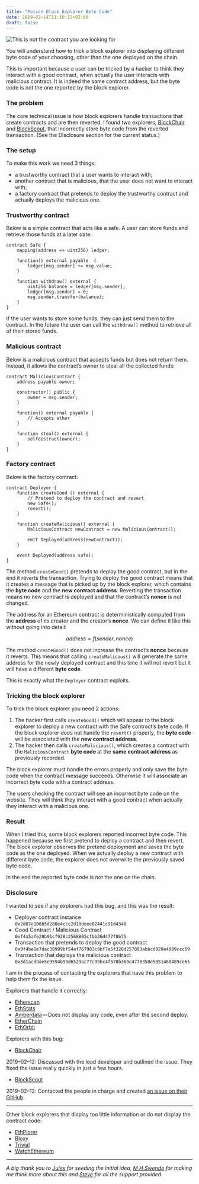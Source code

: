 ```yaml
---
title: "Poison Block Explorer Byte Code"
date: 2019-02-14T11:10:15+02:00
draft: false
---
```


![This is not the contract you are looking for](/images/blog/poison-block-explorer-byte-code/poison-code.jpeg)

You will understand how to trick a block explorer into displaying different byte code of your choosing, other than the one deployed on the chain.

This is important because a user can be tricked by a hacker to think they interact with a good contract, when actually the user interacts with malicious contract. It is indeed the same contract address, but the byte code is not the one reported by the block explorer.

### The problem

The core technical issue is how block explorers handle transactions that create contracts and are then reverted. I found two explorers, [BlockChair](https://blockchair.com/) and [BlockScout](https://blockscout.com/), that incorrectly store byte code from the reverted transaction. (See the Disclosure section for the current status.)

### The setup

To make this work we need 3 things:

*   a trustworthy contract that a user wants to interact with;
*   another contract that is malicious, that the user does not want to interact with;
*   a factory contract that pretends to deploy the trustworthy contract and actually deploys the malicious one.

### Trustworthy contract

Below is a simple contract that acts like a safe. A user can store funds and retrieve those funds at a later date:

```solidity
contract Safe {
    mapping(address => uint256) ledger;

    function() external payable  {
        ledger[msg.sender] += msg.value;
    }

    function withdraw() external {
        uint256 balance = ledger[msg.sender];
        ledger[msg.sender] = 0;
        msg.sender.transfer(balance);
    }
}
```

If the user wants to store some funds, they can just send them to the contract. In the future the user can call the `withdraw()` method to retrieve all of their stored funds.

### Malicious contract

Below is a malicious contract that accepts funds but does not return them. Instead, it allows the contract’s owner to steal all the collected funds:

```solidity
contract MaliciousContract {
    address payable owner;

    constructor() public {
        owner = msg.sender;
    }

    function() external payable {
        // Accepts ether
    }

    function steal() external {
        selfdestruct(owner);
    }
}
```

### Factory contract

Below is the factory contract:

```solidity
contract Deployer {
    function createGood () external {
        // Pretend to deploy the contract and revert
        new Safe();
        revert();
    }

    function createMalicious() external {
        MaliciousContract newContract = new MaliciousContract();

        emit Deployed(address(newContract));
    }

    event Deployed(address safe);
}
```

The method `createGood()` pretends to deploy the good contract, but in the end it reverts the transaction. Trying to deploy the good contract means that it creates a message that is picked up by the block explorer, which contains the **byte code** and the **new contract address**. Reverting the transaction means no new contract is deployed and that the contract’s **nonce** is not changed.

The address for an Ethereum contract is deterministically computed from the **address** of its creator and the creator’s **nonce**. We can define it like this without going into detail:

$${address} = f({sender}, {nonce})$$

The method `createGood()` does not increase the contract’s **nonce** because it reverts. This means that calling `createMalicous()` will generate the same address for the newly deployed contract and this time it will not revert but it will have a different **byte code**.

This is exactly what the `Deployer` contract exploits.

### Tricking the block explorer

To trick the block explorer you need 2 actions:

1.  The hacker first calls `createGood()` which will appear to the block explorer to deploy a new contract with the Safe contract’s byte code. If the block explorer does not handle the `revert()` properly, the **byte code** will be associated with the **new contract address**.
2.  The hacker then calls `createMalicious()`, which creates a contract with the `MaliciousContract` **byte code** at the **same contract address** as previously recorded.

The block explorer must handle the errors properly and only save the byte code when the contract message succeeds. Otherwise it will associate an incorrect byte code with a contract address.

The users checking the contract will see an incorrect byte code on the website. They will think they interact with a good contract when actually they interact with a malicious one.

### Result

When I tried this, some block explorers reported incorrect byte code. This happened because we first pretend to deploy a contract and then revert. The block explorer observes the pretend deployment and saves the byte code as the one deployed. When we actually deploy a new contract with different byte code, the explorer does not overwrite the previously saved byte code.

In the end the reported byte code is not the one on the chain.

### Disclosure

I wanted to see if any explorers had this bug, and this was the result:

*   Deployer contract instance `0x2d07e106b5d280e4ccc2d10deee62441c91d4340`
*   Good Contract / Malicious Contract `0xf4a5afe28b91cf928c2568805cfbb36d477f0b75`
*   Transaction that pretends to deploy the good contract `0x9f4be1e7dac38999bf54af767983c9bf7e5f328d257883abbcd029e4989ccc69`
*   Transaction that deploys the malicious contract `0x3d1acd9ae5e9594b93d6529ac77c39bc4f570b360c4778350e5851460489ce65`

I am in the process of contacting the explorers that have this problem to help them fix the issue.

Explorers that handle it correctly:

*   [Etherscan](https://etherscan.io/)
*   [EthStats](https://ethstats.io/)
*   [Amberdata](https://amberdata.io/) — Does not display any code, even after the second deploy.
*   [EtherChain](https://www.etherchain.org/)
*   [EthOrbit](https://explorer.ethorbit.com/)

Explorers with this bug:

*   [BlockChair](https://blockchair.com/ethereum)

2019–02–12: Discussed with the lead developer and outlined the issue. They fixed the issue really quickly in just a few hours.

*   [BlockScout](https://blockscout.com/eth/mainnet/)

2019–02–12: Contacted the people in charge and created [an issue on their GitHub](https://github.com/poanetwork/blockscout/issues/1438).

* * *

Other block explorers that display too little information or do not display the contract code:

*   [EthPlorer](https://ethplorer.io/)
*   [Bloxy](https://bloxy.info/)
*   [Trivial](https://trivial.co/)
*   [WatchEthereum](http://watchethereum.com/)

* * *

_A big thank you to_ [_Jules_](https://twitter.com/jdourlens) _for seeding the initial idea,_ [_M H Swende_](https://twitter.com/mhswende/status/1093995835518537728) _for making me think more about this and_ [_Steve_](https://twitter.com/smarx) _for all the support provided._


